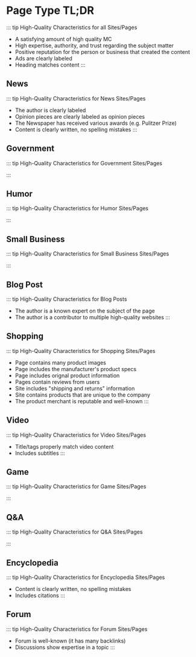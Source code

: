 # Page Type TL;DR

::: tip High-Quality Characteristics for all Sites/Pages

- A satisfying amount of high quality MC
- High expertise, authority, and trust regarding the subject matter
- Positive reputation for the person or business that created the content
- Ads are clearly labeled
- Heading matches content
:::

## News

::: tip High-Quality Characteristics for News Sites/Pages

- The author is clearly labeled
- Opinion pieces are clearly labeled as opinion pieces
- The Newspaper has received various awards (e.g. Pulitzer Prize)
- Content is clearly written, no spelling mistakes
:::

## Government

::: tip High-Quality Characteristics for Government Sites/Pages

:::

## Humor

::: tip High-Quality Characteristics for Humor Sites/Pages

:::

## Small Business

::: tip High-Quality Characteristics for Small Business Sites/Pages

:::

## Blog Post

::: tip High-Quality Characteristics for Blog Posts

- The author is a known expert on the subject of the page
- The author is a contributor to multiple high-quality websites
:::

## Shopping

::: tip High-Quality Characteristics for Shopping Sites/Pages

- Page contains many product images
- Page includes the manufacturer's product specs
- Page includes orignal product information
- Pages contain reviews from users
- Site includes "shipping and returns" information
- Site contains products that are unique to the company
- The product merchant is reputable and well-known
:::

## Video

::: tip High-Quality Characteristics for Video Sites/Pages

- Title/tags properly match video content
- Includes subtitles
:::

## Game

::: tip High-Quality Characteristics for Game Sites/Pages

:::

## Q&A

::: tip High-Quality Characteristics for Q&A Sites/Pages

:::

## Encyclopedia

::: tip High-Quality Characteristics for Encyclopedia Sites/Pages

- Content is clearly written, no spelling mistakes
- Includes citations
:::

## Forum

::: tip High-Quality Characteristics for Forum Sites/Pages

- Forum is well-known (it has many backlinks)
- Discussions show expertise in a topic
:::

